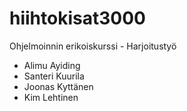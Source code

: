 # hiihtokisat3000
Ohjelmoinnin erikoiskurssi - Harjoitustyö

- Alimu Ayiding
- Santeri Kuurila
- Joonas Kyttänen
- Kim Lehtinen
